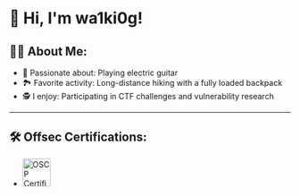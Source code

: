 # 🌟 Hi, I'm wa1ki0g!


## 👨‍💻 About Me:
- 🎸 Passionate about: Playing electric guitar  
- 🏞️ Favorite activity: Long-distance hiking with a fully loaded backpack
- 🕵️ I enjoy: Participating in CTF challenges and vulnerability research  

---

## 🛠️ Offsec Certifications:
- <img src="https://templates.images.credential.net/1677682410975725023965573912354.png" alt="OSCP Certified" width="50"/>
